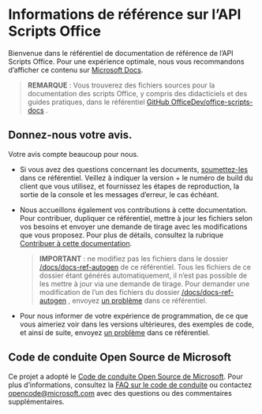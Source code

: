 # <a name="office-scripts-api-reference"></a>Informations de référence sur l’API Scripts Office

Bienvenue dans le référentiel de documentation de référence de l’API Scripts Office. Pour une expérience optimale, nous vous recommandons d’afficher ce contenu sur [Microsoft Docs](https://docs.microsoft.com/javascript/api/office-scripts/overview).

> **REMARQUE** : Vous trouverez des fichiers sources pour la documentation des scripts Office, y compris des didacticiels et des guides pratiques, dans le référentiel [GitHub OfficeDev/office-scripts-docs](https://github.com/OfficeDev/office-scripts-docs) .

## <a name="give-us-your-feedback"></a>Donnez-nous votre avis.

Votre avis compte beaucoup pour nous.

* Si vous avez des questions concernant les documents, [soumettez-les](https://github.com/OfficeDev/office-scripts-docs-reference/issues) dans ce référentiel. Veillez à indiquer la version + le numéro de build du client que vous utilisez, et fournissez les étapes de reproduction, la sortie de la console et les messages d’erreur, le cas échéant.

* Nous accueillons également vos contributions à cette documentation. Pour contribuer, dupliquer ce référentiel, mettre à jour les fichiers selon vos besoins et envoyer une demande de tirage avec les modifications que vous proposez. Pour plus de détails, consultez la rubrique [Contribuer à cette documentation](Contributing.md).

    > **IMPORTANT** : ne modifiez pas les fichiers dans le dossier [/docs/docs-ref-autogen](https://github.com/OfficeDev/office-scripts-docs-reference/tree/master/docs/docs-ref-autogen) de ce référentiel. Tous les fichiers de ce dossier étant générés automatiquement, il n’est pas possible de les mettre à jour via une demande de tirage. Pour demander une modification de l’un des fichiers du dossier [/docs/docs-ref-autogen](https://github.com/OfficeDev/office-scripts-docs-reference/tree/master/docs/docs-ref-autogen) , envoyez [un problème](https://github.com/OfficeDev/office-scripts-docs-reference/issues) dans ce référentiel.

* Pour nous informer de votre expérience de programmation, de ce que vous aimeriez voir dans les versions ultérieures, des exemples de code, et ainsi de suite, envoyez [un problème](https://github.com/OfficeDev/office-scripts-docs-reference/issues) dans ce référentiel.

## <a name="microsoft-open-source-code-of-conduct"></a>Code de conduite Open Source de Microsoft

Ce projet a adopté le [Code de conduite Open Source de Microsoft](https://opensource.microsoft.com/codeofconduct/).
Pour plus d’informations, consultez la [FAQ sur le code de conduite](https://opensource.microsoft.com/codeofconduct/faq/) ou contactez [opencode@microsoft.com](mailto:opencode@microsoft.com) avec des questions ou des commentaires supplémentaires.
